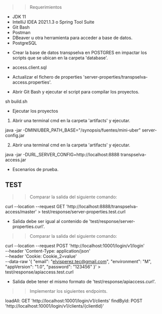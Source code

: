 >> Requerimientos

- JDK 11
- IntelliJ IDEA 2021.1.3 o Spring Tool Suite
- Git Bash
- Postman
- DBeaver u otra herramienta para acceder a base de datos.
- PostgreSQL


* Crear la base de datos transpselva en POSTGRES en impactar los scripts que se ubican en la carpeta 'database'.

- access.client.sql


* Actualizar el fichero de properties 'server-properties/transpselva-access.properties'.


* Abrir Git Bash y ejecutar el script para compilar los proyectos.

sh build.sh


* Ejecutar los proyectos

1. Abrir una terminal cmd en la carpeta 'artifacts' y ejecutar.

java -jar -DMINIUBER_PATH_BASE="/synopsis/fuentes/mini-uber" server-config.jar

2. Abrir una terminal cmd en la carpeta 'artifacts' y ejecutar.

java -jar -DURL_SERVER_CONFIG=http://localhost:8888 transpselva-access.jar


* Escenarios de prueba.

TEST
----

>> Comparar la salida del siguiente comando:

curl --location --request GET 'http://localhost:8888/transpselva-access/master' > test/response/server-properties.test.curl

- Salida debe ser igual al contenido de 'test/response/server-properties.curl'.


>> Comparar la salida del siguiente comando:

curl --location --request POST 'http://localhost:10001/login/v1/login' \
--header 'Content-Type: application/json' \
--header 'Cookie: Cookie_2=value' \
--data-raw '{
    "email": "elvisperez.tec@gmail.com",
    "environment": "M",
    "appVersion": "1.0",
    "password": "123456"
}' > test/response/apiaccess.test.curl

- Salida debe tener el mismo formato de 'test/response/apiaccess.curl'.


>> Implementar los siguientes endpoints.

loadAll: GET 'http://localhost:10001/login/v1/clients'
findById: POST 'http://localhost:10001/login/v1/clients/{clientId}'